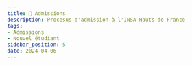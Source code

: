 ```yaml
---
title: 📝 Admissions
description: Procesus d'admission à l'INSA Hauts-de-France
tags:
- Admissions
- Nouvel étudiant
sidebar_position: 5
date: 2024-04-06
---
```



